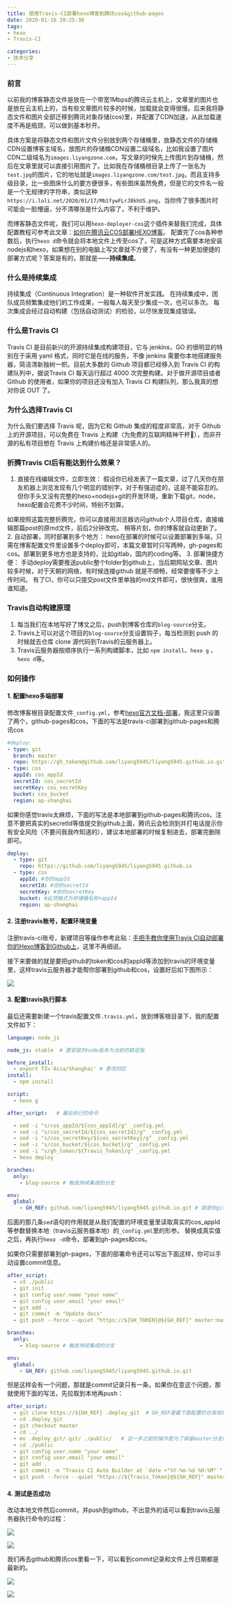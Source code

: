 ```yaml
---
title: 使用Travis-CI部署hexo博客到腾讯cos&github-pages
date: 2020-01-16 20:25:30
tags: 
- hexo
- Travis-CI

categories:
- 技术分享  
---
```


### 前言

以前我的博客静态文件是放在一个带宽1Mbps的腾讯云主机上，文章里的图片也是放在云主机上的，当有些文章图片较多的时候，加载就会变得很慢。后来我将静态文件和图片全部迁移到腾讯对象存储(cos)里，并配置了CDN加速，从此加载速度不再是瓶颈，可以做到基本秒开。

具体方案是将静态文件和图片文件分别放到两个存储桶里，放静态文件的存储桶CDN设置博客主域名，放图片的存储桶CDN设置二级域名，比如我设置了图片CDN二级域名为`images.liyangzone.com`，写文章的时候先上传图片到存储桶，然后在文章里就可以直接引用图片了。比如我在存储桶根目录上传了一张名为`test.jpg`的图片，它的地址就是`images.liyangzone.com/test.jpg`，而且支持多级目录，比一些图床什么的要方便很多，有些图床虽然免费，但是它的文件名一般是一个无规律的字符串，类似这种`https://i.loli.net/2020/01/17/Mb1fywFLrJ8khUS.png`，当你传了很多图片时可能会一脸懵逼，分不清哪张是什么内容了，不利于维护。

而博客静态文件呢，我们可以用`hexo-deployer-cos`这个插件来替我们完成，具体配置教程可参考此文章：[如何在腾讯云COS部署HEXO博客](https://cloud.tencent.com/developer/article/1185253)。
配置完了cos各种参数后，执行`hexo d`命令就会将本地文件上传至cos了，可是这种方式需要本地安装nodejs和hexo，如果想在别的电脑上写文章就不方便了，有没有一种更加便捷的部署方式呢？答案是有的，那就是——**持续集成**。

### 什么是持续集成
持续集成（Continuous Integration）是一种软件开发实践。 在持续集成中，团队成员频繁集成他们的工作成果，一般每人每天至少集成一次，也可以多次。 每次集成会经过自动构建（包括自动测试）的检验，以尽快发现集成错误。
### 什么是Travis CI
Travis CI 是目前新兴的开源持续集成构建项目，它与 jenkins，GO 的很明显的特别在于采用 yaml 格式，同时它是在线的服务，不像 jenkins 需要你本地搭建服务器，简洁清新独树一帜。目前大多数的 Github 项目都已经移入到 Travis CI 的构建队列中，据说Travis CI 每天运行超过 4000 次完整构建。对于做开源项目或者 Github 的使用者，如果你的项目还没有加入 Travis CI 构建队列，那么我真的想对你说 OUT 了。

### 为什么选择Travis CI 
为什么我们要选择 Travis 呢，因为它和 Github 集成的程度非常高，对于 Github 上的开源项目，可以免费在 Travis 上构建（为免费的互联网精神干杯🍻），而非开源的私有项目想在 Travis 上构建价格还是非常感人的。

### 折腾Travis CI后有能达到什么效果？

 1. 直接在线编辑文件，立即生效：
假设你已经发表了一篇文章，过了几天你在朋友机器上浏览发现有几个明显的错别字，对于有强迫症的，这是不能容忍的。 但你手头又没有完整的hexo+nodejs+git的开发环境，重新下载git，node，hexo配置会花费不少时间，特别不划算。

  如果按照这篇完整折腾完，你可以直接用浏览器访问github个人项目仓库，直接编辑那篇post的原md文件，前后2分钟改完。 稍等片刻，你的博客就自动更新了。
 2. 自动部署，同时部署到多个地方：
hexo在部署的时候可以设置部署到多端，只需在博客配置文件里设置多个deploy即可，本篇文章暂时只写两种，gh-pages和cos。部署到更多地方也是支持的，比如gitlab，国内的coding等。
 3. 部署快捷方便：
手动deploy需要推送public整个folder到github上，当后期网站文章、图片较多时候，对于天朝的网络，有时候连接github 就是不顺畅，经常要傻等不少上传时间。
有了CI，你可以只提交post文件里单独的md文件即可，很快很爽，谁用谁知道。


    
### Travis自动构建原理

 1. 每当我们在本地写好了博文之后，push到博客仓库的`blog-source`分支。
 2. Travis上可以对这个项目的`blog-source`分支设置钩子，每当检测到 push 的时候就去仓库 clone 源代码到Travis的云服务器上。
 3. Travis云服务器按顺序执行一系列构建脚本，比如 `npm install`、`hexo g` 、`hexo d`等。
 
 
### 如何操作 


#### 1. 配置hexo多端部署
 
修改博客根目录配置文件`_config.yml`，参考[hexo官方文档-部署](https://hexo.io/zh-cn/docs/one-command-deployment)，我这里只设置了两个，github-pages和cos，下面的写法是travis-ci部署到github-pages和腾讯cos
```yaml
#deploy:
- type: git
  branch: master
  repo: https://gh_token@github.com/liyang5945/liyang5945.github.io.git
- type: cos
  appId: cos_appId
  secretId: cos_secretId
  secretKey: cos_secretKey
  bucket: cos_bucket
  region: ap-shanghai
```

如果你感觉travis太麻烦，下面的写法是本地部署到github-pages和腾讯cos，注意不要把真实的secretId等值提交到github上面，腾讯云会检测到并打电话提示你有安全风险（不要问我我咋知道的），建议本地部署的时候复制进去，部署完删除即可。
```yaml
deploy:
  - type: git
    repo: https://github.com/liyang5945/liyang5945.github.io
  - type: cos
    appId: #你的appId
    secretId: #你的secretId
    secretKey: #你的secretKey
    bucket: #此项格式为存储桶名称+appId
    region: ap-shanghai

```
#### 2. 注册travis账号，配置环境变量
注册travis-ci账号，新建项目等操作参考此贴：[手把手教你使用Travis CI自动部署你的Hexo博客到Github上](https://www.jianshu.com/p/e22c13d85659)，这里不再细说。

接下来要做的就是要把github的token和cos的appId等添加到travis的环境变量里，这样travis云服务器才能帮你部署到github和cos，设置好后如下图所示：

![](https://images.liyangzone.com/article_img/travis-ci/20200118_103156.png)


#### 3. 配置travis执行脚本
  
最后还需要新建一个travis配置文件`.travis.yml`，放到博客根目录下，我的配置文件如下：
```yaml
language: node_js

node_js: stable  # 要安装的node版本为当前的稳定版

before_install:
  - export TZ='Asia/Shanghai' # 更改时区
install:
  - npm install

script:
  - hexo g

after_script:   # 最后执行的命令

  - sed -i "s/cos_appId/${cos_appId}/g" _config.yml
  - sed -i "s/cos_secretId/${cos_secretId}/g" _config.yml
  - sed -i "s/cos_secretKey/${cos_secretKey}/g" _config.yml
  - sed -i "s/cos_bucket/${cos_bucket}/g" _config.yml
  - sed -i "s/gh_token/${Travis_Token}/g" _config.yml
  - hexo deploy

branches:
  only:
    - blog-source # 触发持续集成的分支

env:
  global:
    - GH_REF: github.com/liyang5945/liyang5945.github.io.git # 就是你github上存放静态博客最终文件的仓库地址末尾加上.git

```
后面的那几条`sed`语句的作用就是从我们配置的环境变量里读取真实的cos_appId等参数替换本地（travis云服务器本地）的`_config.yml`里的形参。
替换成真实值之后，再执行`hexo -d`命令，部署到gh-pages和cos。


如果你只需要部署到gh-pages，下面的部署命令还可以写出下面这样，你可以手动设置commit信息。
```yaml
after_script:
  - cd ./public
  - git init
  - git config user.name "your name"
  - git config user.email "your email"
  - git add .
  - git commit -m "Update docs"
  - git push --force --quiet "https://${GH_TOKEN}@${GH_REF}" master:master

branches:
  only:
    - blog-source # 触发持续集成的分支

env:
  global:
    - GH_REF: github.com/liyang5945/liyang5945.github.io.git
```
但是这样会有一个问题，那就是commit记录只有一条，如果你在意这个问题，那就使用下面的写法，先拉取到本地再push：
```yaml
after_script:
  - git clone https://${GH_REF} .deploy_git  # GH_REF是最下面配置的仓库地址
  - cd .deploy_git
  - git checkout master
  - cd ../
  - mv .deploy_git/.git/ ./public/   # 这一步之前的操作是为了保留master分支的提交记录，不然每次git init的话只有1条commit
  - cd ./public
  - git config user.name "your name"  
  - git config user.email "your email"  
  - git add .
  - git commit -m "Travis CI Auto Builder at `date +"%Y-%m-%d %H:%M"`"  # 提交记录包含时间 跟上面更改时区配合
  - git push --force --quiet "https://${Travis_Token}@${GH_REF}" master:master  #
```

#### 4. 测试是否成功

改动本地文件然后commit，并push到github，不出意外的话可以看到travis云服务器执行命令的过程：


![](https://images.liyangzone.com/article_img/travis-ci/20200118_115731.png)

![](https://images.liyangzone.com/article_img/travis-ci/20200118_115632.png)

我们再去github和腾讯cos里看一下，可以看到commit记录和文件上传日期都是最新的。

![](https://images.liyangzone.com/article_img/travis-ci/20200118_115141.png)

![](https://images.liyangzone.com/article_img/travis-ci/20200118_115525.png)

